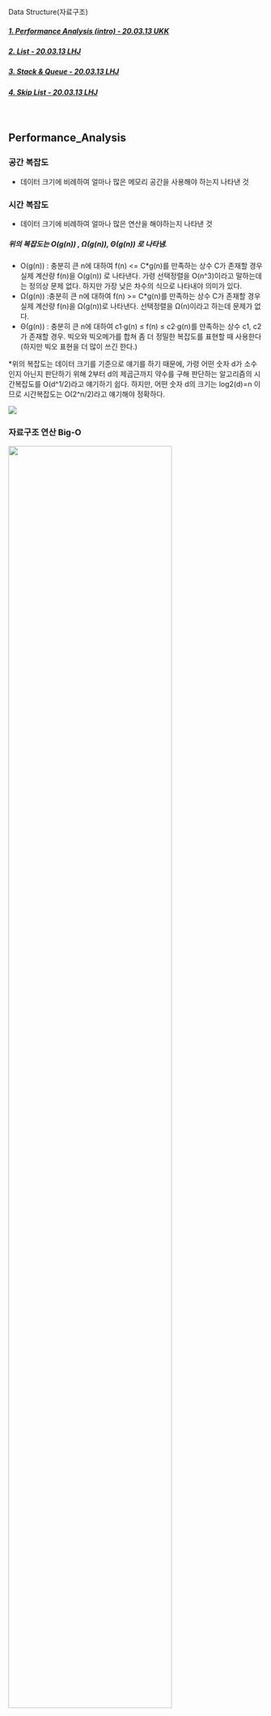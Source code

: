 Data Structure(자료구조)
##### [1. Performance Analysis (intro) - 20.03.13 UKK](#Performance_Analysis)
##### [2. List - 20.03.13 LHJ](#List)
##### [3. Stack & Queue - 20.03.13 LHJ](#Stack-and-Queue)
##### [4. Skip List - 20.03.13 LHJ](#Skip-List)

<br>

## Performance_Analysis
### 공간 복잡도
- 데이터 크기에 비례하여 얼마나 많은 메모리 공간을 사용해야 하는지 나타낸 것
### 시간 복잡도
- 데이터 크기에 비례하여 얼마나 많은 연산을 해야하는지 나타낸 것
##### 위의 복잡도는 O(g(n)) , Ω(g(n)), Θ(g(n))  로 나타냄.

- O(g(n)) : 충분히 큰 n에 대하여 f(n) <= C\*g(n)를 만족하는 상수 C가 존재할 경우 실제 계산량 f(n)을 O(g(n)) 로 나타낸다. 가령 선택정렬을 O(n^3)이라고 말하는데는 정의상 문제 없다. 하지만 가장 낮은 차수의 식으로 나타내야 의미가 있다.
- Ω(g(n)) :충분히 큰 n에 대하여 f(n) >= C\*g(n)를 만족하는 상수 C가 존재할 경우 실제 계산량 f(n)을 	Ω(g(n))로 나타낸다. 선택정렬을 Ω(n)이라고 하는데 문제가 없다.
- Θ(g(n)) : 충분히 큰 n에 대하여 c1·g(n) ≤ f(n) ≤ c2·g(n)를 만족하는 상수 c1, c2가 존재할 경우. 빅오와 빅오메가를 합쳐 좀 더 정밀한 복잡도를 표현할 때 사용한다 (하지만 빅오 표현을 더 많이 쓰긴 한다.)

*위의 복잡도는 데이터 크기를 기준으로 얘기를 하기 때문에, 가령 어떤 숫자 d가 소수인지 아닌지 판단하기 위해 2부터 d의 제곱근까지 약수를 구해 판단하는 알고리즘의 시간복잡도를 O(d^1/2)라고 얘기하기 쉽다. 하지만, 어떤 숫자 d의 크기는 log2(d)=n 이므로 시간복잡도는 O(2^n/2)라고 얘기해야 정확하다.

<image src="./assets/ukk/complexity.png">





### 자료구조 연산 Big-O

<img src="./assets/DataStructure.PNG" width="80%" height="80%">

<br>

## List

순열(Sequence)이라고도 불리며, **순서**를 가지고 일렬로 나열한 원소들의 모임

순서가 있다는 점에서 **집합**과 구별 / 일렬로 나열되어 처음과 끝이 각 하나씩만 있다는 점에서 **그래프**와 구별 가능

<br>

#### 리스트 구분 

<br>

1)**구현 방식**에 따라

1-1) Array List (배열 리스트)

<img src="./assets/ArrayList.PNG" width="40%" height="40%">

<br>

1-2) **Linked List (연결 리스트)**

<img src="./assets/LinkedList.PNG" width="40%" height="40%">

<br>

2)**사용 방식**에 따라

2-1) Simple List (단순 연결 리스트)

<img src="./assets/Simple.png" width="40%" height="40%">

<br>

2-2) Doubly List (이중 연결 리스트)

<img src="./assets/Double.png" width="40%" height="40%">

<br>

2-3) Circular List (환형 연결 리스트)

<img src="./assets/Circular.png" width="40%" height="40%">

<br>


#### Linked List (연결 리스트)

: Node와 Node 간의 연결(link)을 이용해서 리스트를 구현한 것.

<br>

* ##### Linked List Header File

<img src="./assets/List1.png" width="40%" height="40%">

<br>

* **Node**

<img src="./assets/list2.png" width="40%" height="40%">

<br>

* **Insert**

<img src="./assets/List5.png" width="50%" height="50%">

<br>

* **FindPrevious**

<img src="./assets/List4.png" width="50%" height="50%">

<br>

* **Delete**

<img src="./assets/List3.png" width="50%" height="50%">

<br>

#### Doubly Linked List(이중 연결 리스트)

* **Insert**

<img src="./assets/Double1.png" width="50%" height="50%">

<br>

* **Delete**

<img src="./assets/Double2.png" width="50%" height="50%">

<br>

#### 배열 vs 연결리스트 장,단점

<img src="./assets/List6.png" width="70%" height="70%">

<br>

## Stack and Queue

## Stack

**스택(Stack)** 은 한 쪽 끝에서만 자료를 넣거나 뺄 수 있는 **선형 구조(LIFO- Last In First Out)** 으로 되어있습니다. **자료를 넣는 것을 PUSH**라고 하고 넣어둔 **자료를 꺼내는 것을 POP**이라고 합니다.



### Linked List로 구현한 Stack

* **Node**

<img src="./assets/Stack1.PNG" width="30%" height="30%">

<br>

* **Create Stack  and MakeEmpty**

<img src="./assets/Stack2.PNG" width="30%" height="30%">

<br>

* **Push**

<img src="./assets/Stack3.PNG" width="35%" height="35%">

<br>

* **POP**

<img src="./assets/Stack4.PNG" width="30%" height="30%">

<br>

### Array List로 구현한 Stack

<img src="./assets/Stack5.PNG" width="30%" height="30%">

<br>

<img src="./assets/Stack6.PNG" width="30%" height="30%">

<br>

<img src="./assets/Stack7.PNG" width="30%" height="30%">

<br>

## Queue

: Queue는 가장 먼저 들어온 데이터가 가장 먼저 내보내지는 **(FIFO : First In First Out)** 구조를 가집니다.



### Linear Queue (선형 큐)

<img src="./assets/Queue1.png" width="30%" height="30%">

<br>

**선형 큐의 문제점**

일반적인 선형큐는 rear이 마지막 index를 가르키면서 데이터의 삽입이 이루어진다.

rear가 배열 마지막 index를 가르키게 되면 앞에 공간이 남아있어도 활용이 불가능하다.

<br>

### Circular Queue(원형 큐)

<img src="./assets/Queue2.png" width="30%" height="30%">

<br>

<img src="./assets/Queue3.png" width="30%" height="30%">

<br>


## Skip List

: Log(n) 시간에 검색/추가/제거를 수행할 수 있는 정렬된 자료구조

<br>

**Skip List 예시)**

<img src="./assets/Skip1.png" width="75%" height="75%">

<br>

**Node**

<img src="./assets/Skip2.png" width="50%" height="50%">

<br>

**Find**

<img src="./assets/Skip3.png" width="50%" height="50%">

<br>

노드의 i번째 포인터는 노드 뒤에 있는 레벨이 i 이상인 노드들 중 가장 왼쪽에 있는 것를 가리킨다. 어떤 원소를 찾는 연산은 포인터를 계속 따라감으로써 할 수 있다. 레벨이 높은 포인터가 낮은 포인터보다 더 멀리 이동할 수 있을 것이므로, 레벨이 높은 포인터를 이용할 수 있다면 그것을 이용하고, 아니면 레벨을 낮추는 과정을 반복하자.

<br>

**Add & Erase**

<img src="./assets/Skip4.png" width="45%" height="45%">

<br>

추가 및 삭제할 위치를 find 함수로 찾고, 그 위치에 원소가 들어가도록 조절해주면 된다.
